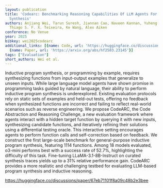 ```yaml
---
layout: publication
title: 'Codearc: Benchmarking Reasoning Capabilities Of LLM Agents For Inductive Program
  Synthesis'
authors: Anjiang Wei, Tarun Suresh, Jiannan Cao, Naveen Kannan, Yuheng Wu, Kai Yan,
  Thiago S. F. X. Teixeira, Ke Wang, Alex Aiken
conference: No Venue
year: 2025
bibkey: wei2025codearc
additional_links: [{name: Code, url: 'https://huggingface.co/discussions/paper/67eb71101f8a09c48b2e3bee'},
  {name: Paper, url: 'https://arxiv.org/abs/hf2503.23145'}]
tags: ["Evaluation"]
short_authors: Wei et al.
---
```

Inductive program synthesis, or programming by example, requires synthesizing functions from input-output examples that generalize to unseen inputs. While large language model agents have shown promise in programming tasks guided by natural language, their ability to perform inductive program synthesis is underexplored. Existing evaluation protocols rely on static sets of examples and held-out tests, offering no feedback when synthesized functions are incorrect and failing to reflect real-world scenarios such as reverse engineering. We propose CodeARC, the Code Abstraction and Reasoning Challenge, a new evaluation framework where agents interact with a hidden target function by querying it with new inputs, synthesizing candidate functions, and iteratively refining their solutions using a differential testing oracle. This interactive setting encourages agents to perform function calls and self-correction based on feedback. We construct the first large-scale benchmark for general-purpose inductive program synthesis, featuring 1114 functions. Among 18 models evaluated, o3-mini performs best with a success rate of 52.7%, highlighting the difficulty of this task. Fine-tuning LLaMA-3.1-8B-Instruct on curated synthesis traces yields up to a 31% relative performance gain. CodeARC provides a more realistic and challenging testbed for evaluating LLM-based program synthesis and inductive reasoning.

https://huggingface.co/discussions/paper/67eb71101f8a09c48b2e3bee